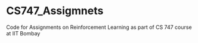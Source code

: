 # CS747_Assigmnets
Code for Assignments on Reinforcement Learning as part of CS 747 course at IIT Bombay 

